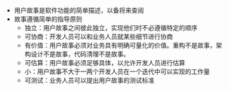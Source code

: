 - 用户故事是软件功能的简单描述，以备将来查阅
- 故事遵循简单的指导原则
  - 独立：用户故事之间彼此独立，实现他们时不必遵循特定的顺序
  - 可协商：开发人员可以和业务人员就某些细节进行协商
  - 有价值：用户故事必须对业务具有明确可量化的价值。重构不是故事，架构设计不是故事，代码清理不是故事。
  - 可估算：用户故事必须足够具体，以允许开发人员进行估算
  - 小：用户故事不大于一两个开发人员在一个迭代中可以实现的工作量
  - 可测试：业务人员可以提出用户故事的测试标准